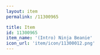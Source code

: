 ```yaml
---
layout: item
permalink: /11300965

title: Item
id: 11300965
item_name: '(Intro) Ninja Beanie'
icon_url: 'item/icon/11300012.png'
---
```

